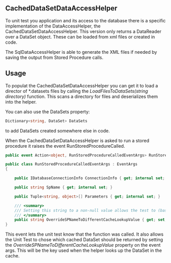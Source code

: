 ﻿## CachedDataSetDataAccessHelper
To unit test you application and its access to the database there is a specific implementation of the DataAccessHelper, the CachedDataSetDataAccessHelper.
This version only returns a DataReader over a DataSet object. These can be loaded from xml files or created in code.

The SqlDataAccessHelper is able to generate the XML files if needed by saving the output from Stored Procedure calls.


## Usage

To populat the CachedDataSetDataAccessHelper you can get it to load a director of \*.datasets files by calling the _LoadFilesToDataSets(string directory)_ function.
This scans a directory for files and deserializes them into the helper.

You can also use the DataSets property:
``` csharp
Dictionary<string, DataSet> DataSets 
```
to add DataSets created somewhere else in code. 


When the  CachedDataSetDataAccessHelper is asked to run a stored procedure it raises the event RunStoredProcedureCalled. 

```csharp
public event Action<object, RunStoredProcedureCalledEventArgs> RunStoredProcedureCalled;

public class RunStoredProcedureCalledEventArgs : EventArgs
{

    public IDatabaseConnectionInfo ConnectionInfo { get; internal set; }

    public string SpName { get; internal set; }

    public Tuple<string, object>[] Parameters { get; internal set; }

    /// <summary>
    /// Setting this string to a non-null value allows the test to (based on the parameters) choose the cached dataset explicitly by name
    /// </summary>
    public string OverrideSPNameToDifferentCacheLookupValue { get; set; }
}
```

This event lets the unit test know that the function was called. It also allows the Unit Test to chose which cached
DataSet should be returned by setting the _OverrideSPNameToDifferentCacheLookupValue_ property on the event args.
This will be the key used when the helper looks up the DataSet in the cache.
